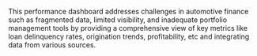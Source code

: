 This performance dashboard addresses challenges in automotive finance such as fragmented data, limited visibility, and inadequate portfolio management tools by providing a comprehensive view of key metrics like loan delinquency rates, origination trends, profitability, etc and integrating data from various sources.
